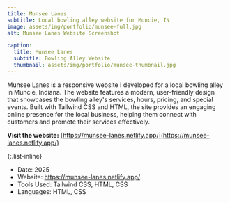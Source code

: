 ```yaml
---
title: Munsee Lanes
subtitle: Local bowling alley website for Muncie, IN
image: assets/img/portfolio/munsee-full.jpg
alt: Munsee Lanes Website Screenshot

caption:
  title: Munsee Lanes
  subtitle: Bowling Alley Website
  thumbnail: assets/img/portfolio/munsee-thumbnail.jpg
---
```

Munsee Lanes is a responsive website I developed for a local bowling alley in Muncie, Indiana. The website features a modern, user-friendly design that showcases the bowling alley's services, hours, pricing, and special events. Built with Tailwind CSS and HTML, the site provides an engaging online presence for the local business, helping them connect with customers and promote their services effectively.

**Visit the website:** [https://munsee-lanes.netlify.app/](https://munsee-lanes.netlify.app/)

{:.list-inline}
- Date: 2025
- Website: https://munsee-lanes.netlify.app/
- Tools Used: Tailwind CSS, HTML, CSS
- Languages: HTML, CSS